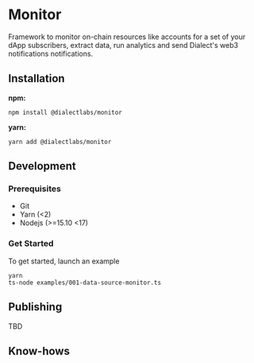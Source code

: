 # Monitor

Framework to monitor on-chain resources like accounts for a set of your dApp subscribers, extract data, run analytics
and send Dialect's web3 notifications notifications.

## Installation

**npm:**

```shell
npm install @dialectlabs/monitor
```

**yarn:**

```shell
yarn add @dialectlabs/monitor
```

## Development

### Prerequisites

- Git
- Yarn (<2)
- Nodejs (>=15.10 <17)

### Get Started

To get started, launch an example

```shell
yarn 
ts-node examples/001-data-source-monitor.ts
```

## Publishing

TBD

## Know-hows
